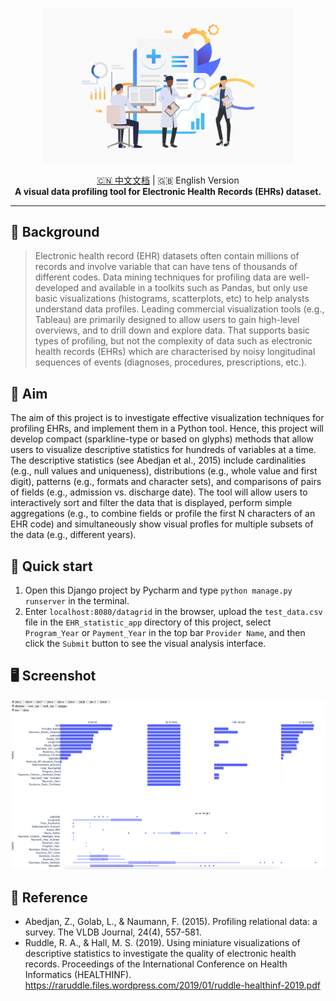 <p align="center">
    <img width="400" src="./assets/EHRs.jpg">
</p>


<div align="center">
    <span><a target="_blank" href="README-zh.md">🇨🇳 中文文档</a></span>
    <span>|</span>
    <span>🇬🇧 English Version</span>
</div>

<div align="center">
    <strong>A visual data profiling tool for Electronic Health Records (EHRs) dataset.</strong>
</div>

---

## 👀 Background

> Electronic health record (EHR) datasets often contain millions of records and involve variable that can have tens of thousands of different codes. Data mining techniques for profiling data are well-developed and available in a toolkits such as Pandas, but only use basic visualizations (histograms, scatterplots, etc) to help analysts understand data profiles. Leading commercial visualization tools (e.g., Tableau) are primarily designed to allow users to gain high-level overviews, and to drill down and explore data. That supports basic types of profiling, but not the complexity of data such as electronic health records (EHRs) which are characterised by noisy longitudinal sequences of events (diagnoses, procedures, prescriptions, etc.).

## 🎯 Aim

The aim of this project is to investigate effective visualization techniques for profiling EHRs, and implement them in a Python tool. Hence, this project will develop compact (sparkline-type or based on glyphs) methods that allow users to visualize descriptive statistics for hundreds of variables at a time. The descriptive statistics (see Abedjan et al., 2015) include cardinalities (e.g., null values and uniqueness), distributions (e.g., whole value and first digit), patterns (e.g., formats and character sets), and comparisons of pairs of fields (e.g., admission vs. discharge date). The tool will allow users to interactively sort and filter the data that is displayed, perform simple aggregations (e.g., to combine fields or profile the first N characters of an EHR code) and simultaneously show visual profles for multiple subsets of the data (e.g., different years).

## 🚀 Quick start

1. Open this Django project by Pycharm and type `python manage.py runserver` in the terminal.
2. Enter `localhost:8080/datagrid` in the browser, upload the `test_data.csv` file in the `EHR_statistic_app` directory of this project, select `Program_Year` or `Payment_Year` in the top bar `Provider Name`, and then click the `Submit` button to see the visual analysis interface.

## 🖥 Screenshot

![](./assets/screenshot.png)

## 📝 Reference

* Abedjan, Z., Golab, L., & Naumann, F. (2015). Profiling relational data: a survey. The VLDB Journal, 24(4), 557-581.
* Ruddle, R. A., & Hall, M. S. (2019). Using miniature visualizations of descriptive statistics to investigate the quality of electronic health records. Proceedings of the International Conference on Health Informatics (HEALTHINF). https://raruddle.files.wordpress.com/2019/01/ruddle-healthinf-2019.pdf
